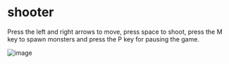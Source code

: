 # shooter

Press the left and right arrows to move, press space to shoot, press the M key to spawn monsters and press the P key for pausing the game.

![image](https://user-images.githubusercontent.com/104933009/167295070-0964b2c4-c1e8-4cdc-97ed-8753c1dbb8d4.png)
